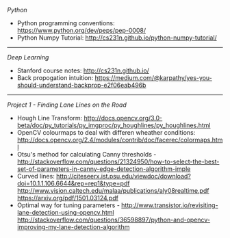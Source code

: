 *Python*
- Python programming conventions: https://www.python.org/dev/peps/pep-0008/
- Python Numpy Tutorial: http://cs231n.github.io/python-numpy-tutorial/

--------

*Deep Learning*
- Stanford course notes: http://cs231n.github.io/
- Back propogation intuition: https://medium.com/@karpathy/yes-you-should-understand-backprop-e2f06eab496b

------

*Project 1 - Finding Lane Lines on the Road*
- Hough Line Transform: http://docs.opencv.org/3.0-beta/doc/py_tutorials/py_imgproc/py_houghlines/py_houghlines.html
- OpenCV colourmaps to deal with differen wheather conditions: http://docs.opencv.org/2.4/modules/contrib/doc/facerec/colormaps.html
- Otsu's method for calculating Canny thresholds - http://stackoverflow.com/questions/21324950/how-to-select-the-best-set-of-parameters-in-canny-edge-detection-algorithm-imple
- Curved lines: http://citeseerx.ist.psu.edu/viewdoc/download?doi=10.1.1.106.6644&rep=rep1&type=pdf
                http://www.vision.caltech.edu/malaa/publications/aly08realtime.pdf
                https://arxiv.org/pdf/1501.03124.pdf
- Optimal way for tuning parameters - http://www.transistor.io/revisiting-lane-detection-using-opencv.html
                                      http://stackoverflow.com/questions/36598897/python-and-opencv-improving-my-lane-detection-algorithm
